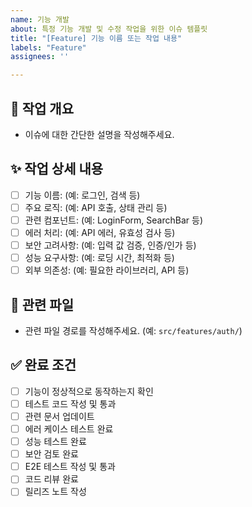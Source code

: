 ```yaml
---
name: 기능 개발
about: 특정 기능 개발 및 수정 작업을 위한 이슈 템플릿
title: "[Feature] 기능 이름 또는 작업 내용"
labels: "Feature"
assignees: ''

---
```


## 📌 작업 개요
- 이슈에 대한 간단한 설명을 작성해주세요.

## ✨ 작업 상세 내용
- [ ] 기능 이름: (예: 로그인, 검색 등)
- [ ] 주요 로직: (예: API 호출, 상태 관리 등)
- [ ] 관련 컴포넌트: (예: LoginForm, SearchBar 등)
- [ ] 에러 처리: (예: API 에러, 유효성 검사 등)
- [ ] 보안 고려사항: (예: 입력 값 검증, 인증/인가 등)
- [ ] 성능 요구사항: (예: 로딩 시간, 최적화 등)
- [ ] 외부 의존성: (예: 필요한 라이브러리, API 등)

## 📂 관련 파일
- 관련 파일 경로를 작성해주세요. (예: `src/features/auth/`)

## ✅ 완료 조건
- [ ] 기능이 정상적으로 동작하는지 확인
- [ ] 테스트 코드 작성 및 통과
- [ ] 관련 문서 업데이트
- [ ] 에러 케이스 테스트 완료
- [ ] 성능 테스트 완료
- [ ] 보안 검토 완료
- [ ] E2E 테스트 작성 및 통과
- [ ] 코드 리뷰 완료
- [ ] 릴리즈 노트 작성